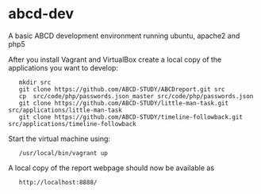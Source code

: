 # abcd-dev
A basic ABCD development environment running ubuntu, apache2 and php5

After you install Vagrant and VirtualBox create a local copy of the applications you want to develop:

```
   mkdir src
   git clone https://github.com/ABCD-STUDY/ABCDreport.git src
   cp  src/code/php/passwords.json_master src/code/php/passwords.json
   git clone https://github.com/ABCD-STUDY/little-man-task.git src/applications/little-man-task
   git clone https://github.com/ABCD-STUDY/timeline-followback.git src/applications/timeline-followback
```

Start the virtual machine using:

```
   /usr/local/bin/vagrant up
```

A local copy of the report webpage should now be available as
```
   http://localhost:8888/
```
